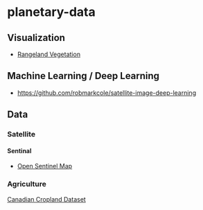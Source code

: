 # planetary-data

## Visualization
* [Rangeland Vegetation](https://rangelands.app/rap/?biomass_t=herbaceous&ll=39.0000,-98.0000&z=5)

## Machine Learning / Deep Learning
* https://github.com/robmarkcole/satellite-image-deep-learning

## Data

### Satellite
#### Sentinal
* [Open Sentinel Map](https://visionsystemsinc.github.io/open-sentinel-map/)

### Agriculture
[Canadian Cropland Dataset](https://github.com/bioinfoUQAM/Canadian-cropland-dataset)
